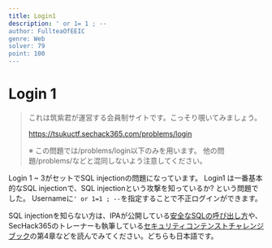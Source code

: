 ```yaml
---
title: Login1
description: ' or 1= 1 ; -- 
author: FullteaOfEEIC
genre: Web
solver: 79
point: 100
---
```


# Login 1

> これは筑紫君が運営する会員制サイトです。こっそり覗いてみましょう。
>
> https://tsukuctf.sechack365.com/problems/login
>
> ※ この問題では/problems/login以下のみを用います。 他の問題/problems/<name>などと混同しないよう注意してください。

Login 1 ~ 3がセットでSQL injectionの問題になっています。
Login1 は一番基本的なSQL injectionで、SQL injectionという攻撃を知っているか? という問題でした。
Usernameに``` ' or 1=1 ; -- ```を指定することで不正ログインができます。

SQL injectionを知らない方は、IPAが公開している[安全なSQLの呼び出し方](https://www.ipa.go.jp/files/000017320.pdf)や、SecHack365のトレーナーも執筆している[セキュリティコンテンストチャレンジブック](https://book.mynavi.jp/ec/products/detail/id=42421)の第4章などを読んでみてください。どちらも日本語です。
